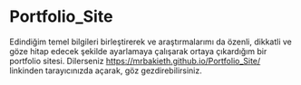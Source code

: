 # Portfolio_Site

Edindiğim temel bilgileri birleştirerek ve araştırmalarımı da özenli, dikkatli ve göze hitap edecek şekilde ayarlamaya çalışarak ortaya çıkardığım bir portfolio sitesi. Dilerseniz https://mrbakieth.github.io/Portfolio_Site/ linkinden tarayıcınızda açarak, göz gezdirebilirsiniz.
